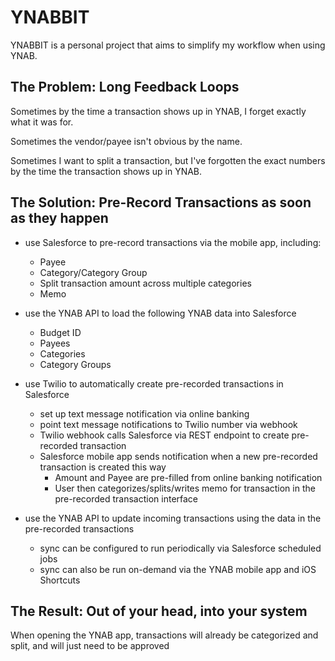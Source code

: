# YNABBIT

YNABBIT is a personal project that aims to simplify my workflow when using YNAB.

## The Problem: Long Feedback Loops

Sometimes by the time a transaction shows up in YNAB, I forget exactly what it was for.

Sometimes the vendor/payee isn't obvious by the name.

Sometimes I want to split a transaction, but I've forgotten the exact numbers by the time the transaction shows up in YNAB.

## The Solution: Pre-Record Transactions as soon as they happen

- use Salesforce to pre-record transactions via the mobile app, including:

  - Payee
  - Category/Category Group
  - Split transaction amount across multiple categories
  - Memo

- use the YNAB API to load the following YNAB data into Salesforce

  - Budget ID
  - Payees
  - Categories
  - Category Groups

- use Twilio to automatically create pre-recorded transactions in Salesforce

  - set up text message notification via online banking
  - point text message notifications to Twilio number via webhook
  - Twilio webhook calls Salesforce via REST endpoint to create pre-recorded transaction
  - Salesforce mobile app sends notification when a new pre-recorded transaction is created this way
    - Amount and Payee are pre-filled from online banking notification
    - User then categorizes/splits/writes memo for transaction in the pre-recorded transaction interface

- use the YNAB API to update incoming transactions using the data in the pre-recorded transactions
  - sync can be configured to run periodically via Salesforce scheduled jobs
  - sync can also be run on-demand via the YNAB mobile app and iOS Shortcuts

## The Result: Out of your head, into your system

When opening the YNAB app, transactions will already be categorized and split, and will just need to be approved
